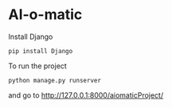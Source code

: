 # AI-o-matic

Install Django

```
pip install Django
```

To run the project

```
python manage.py runserver
```

and go to http://127.0.0.1:8000/aiomaticProject/
